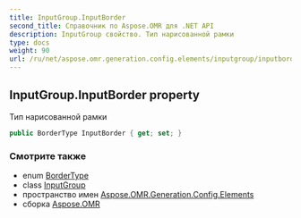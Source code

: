 ```yaml
---
title: InputGroup.InputBorder
second_title: Справочник по Aspose.OMR для .NET API
description: InputGroup свойство. Тип нарисованной рамки
type: docs
weight: 90
url: /ru/net/aspose.omr.generation.config.elements/inputgroup/inputborder/
---
```

## InputGroup.InputBorder property

Тип нарисованной рамки

```csharp
public BorderType InputBorder { get; set; }
```

### Смотрите также

* enum [BorderType](../../../aspose.omr.generation.config.enums/bordertype/)
* class [InputGroup](../)
* пространство имен [Aspose.OMR.Generation.Config.Elements](../../inputgroup/)
* сборка [Aspose.OMR](../../../)


